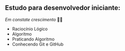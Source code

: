 ## Estudo para desenvolvedor iniciante:

*Em constate crescimento* :man_student:



- Raciocínio Lógico
- Algoritmo 
- Praticando Algoritmo
- Conhecendo Git e GitHub

